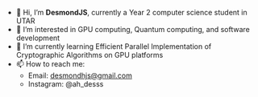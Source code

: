 - 👋 Hi, I’m **DesmondJS**, currently a Year 2 computer science student in UTAR
- 👀 I’m interested in GPU computing, Quantum computing, and software development
- 🌱 I’m currently learning Efficient Parallel Implementation of Cryptographic Algorithms on GPU platforms
- 📫 How to reach me:
    - Email: desmondhjs@gmail.com
    - Instagram: @ah_desss

<!---
DesmondJS/DesmondJS is a ✨ special ✨ repository because its `README.md` (this file) appears on your GitHub profile.
You can click the Preview link to take a look at your changes.
--->
